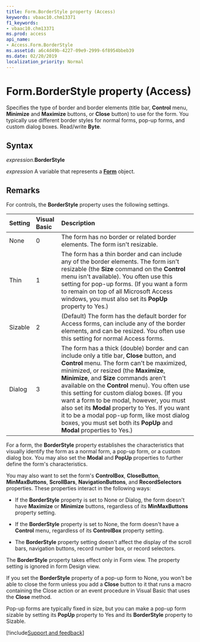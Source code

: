 ```yaml
---
title: Form.BorderStyle property (Access)
keywords: vbaac10.chm13371
f1_keywords:
- vbaac10.chm13371
ms.prod: access
api_name:
- Access.Form.BorderStyle
ms.assetid: a6c4d49b-4227-09e9-2999-6f8954bbeb39
ms.date: 02/20/2019
localization_priority: Normal
---
```



# Form.BorderStyle property (Access)

Specifies the type of border and border elements (title bar, **Control** menu, **Minimize** and **Maximize** buttons, or **Close** button) to use for the form. You typically use different border styles for normal forms, pop-up forms, and custom dialog boxes. Read/write **Byte**.


## Syntax

_expression_.**BorderStyle**

_expression_ A variable that represents a **[Form](Access.Form.md)** object.


## Remarks

For controls, the **BorderStyle** property uses the following settings.

|Setting|Visual Basic|Description|
|:-----|:-----|:-----|
|None|0|The form has no border or related border elements. The form isn't resizable.|
|Thin|1|The form has a thin border and can include any of the border elements. The form isn't resizable (the **Size** command on the **Control** menu isn't available). You often use this setting for pop-up forms. (If you want a form to remain on top of all Microsoft Access windows, you must also set its **PopUp** property to Yes.)|
|Sizable|2|(Default) The form has the default border for Access forms, can include any of the border elements, and can be resized. You often use this setting for normal Access forms.|
|Dialog|3|The form has a thick (double) border and can include only a title bar, **Close** button, and **Control** menu. The form can't be maximized, minimized, or resized (the **Maximize**, **Minimize**, and **Size** commands aren't available on the **Control** menu). You often use this setting for custom dialog boxes. (If you want a form to be modal, however, you must also set its **Modal** property to Yes. If you want it to be a modal pop-up form, like most dialog boxes, you must set both its **PopUp** and **Modal** properties to Yes.)|

For a form, the **BorderStyle** property establishes the characteristics that visually identify the form as a normal form, a pop-up form, or a custom dialog box. You may also set the **Modal** and **PopUp** properties to further define the form's characteristics.

You may also want to set the form's **ControlBox**, **CloseButton**, **MinMaxButtons**, **ScrollBars**, **NavigationButtons**, and **RecordSelectors** properties. These properties interact in the following ways:

- If the **BorderStyle** property is set to None or Dialog, the form doesn't have **Maximize** or **Minimize** buttons, regardless of its **MinMaxButtons** property setting.
    
- If the **BorderStyle** property is set to None, the form doesn't have a **Control** menu, regardless of its **ControlBox** property setting.
    
- The **BorderStyle** property setting doesn't affect the display of the scroll bars, navigation buttons, record number box, or record selectors.
    
The **BorderStyle** property takes effect only in Form view. The property setting is ignored in form Design view.

If you set the **BorderStyle** property of a pop-up form to None, you won't be able to close the form unless you add a **Close** button to it that runs a macro containing the Close action or an event procedure in Visual Basic that uses the **Close** method.

Pop-up forms are typically fixed in size, but you can make a pop-up form sizable by setting its **PopUp** property to Yes and its **BorderStyle** property to Sizable.




[!include[Support and feedback](~/includes/feedback-boilerplate.md)]
